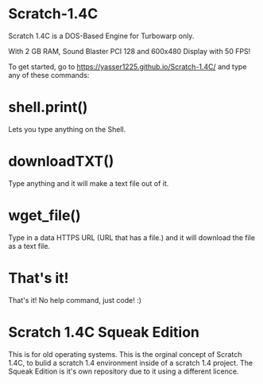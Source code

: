 # Scratch-1.4C
Scratch 1.4C is a DOS-Based Engine for Turbowarp only.

With 2 GB RAM, Sound Blaster PCI 128 and 600x480 Display with 50 FPS!

To get started, go to https://yasser1225.github.io/Scratch-1.4C/ and type any of these commands:

# shell.print()

Lets you type anything on the Shell.

# downloadTXT()

Type anything and it will make a text file out of it.

# wget_file()

Type in a data HTTPS URL (URL that has a file.) and it will download the file as a text file.

# That's it!

That's it! No help command, just code!
:)

# Scratch 1.4C Squeak Edition
This is for old operating systems.
This is the orginal concept of Scratch 1.4C, to bulid a scratch 1.4 environment inside of a scratch 1.4 project.
The Squeak Edition is it's own repository due to it using a different licence.
